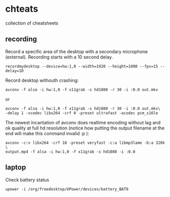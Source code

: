 chteats
=======

collection of cheatsheets

recording
---------

Record a specific area of the desktop with a secondary microphone (external).
Recording starts with a 10 second delay.

    recordmydesktop --device=hw:1,0 --width=1920 --height=1080 --fps=15 --delay=10
    
Record desktop withouth crashing:

    avconv -f alsa -i hw:1,0 -f x11grab -s hd1080 -r 30 -i :0.0 out.mkv
    
or

    avconv -f alsa -i hw:1,0 -f x11grab -s hd1080 -r 30 -i :0.0 out.mkv\
    -delay 1 -vcodec libx264 -crf 0 -preset ultrafast -acodec pcm_s16le
    
The newest incantation of avconv does realtime encoding without lag and ok quality at full hd resolution (notice how putting the output filename at the end will make this command invalid :p ):

    avconv -c:v libx264 -crf 18 -preset veryfast -c:a libmp3lame -b:a 320k \
    output.mp4 -f alsa -i hw:1,0 -f x11grab -s hd1080 -i :0.0

laptop
------

Check battery status

    upower -i /org/freedesktop/UPower/devices/battery_BAT0

